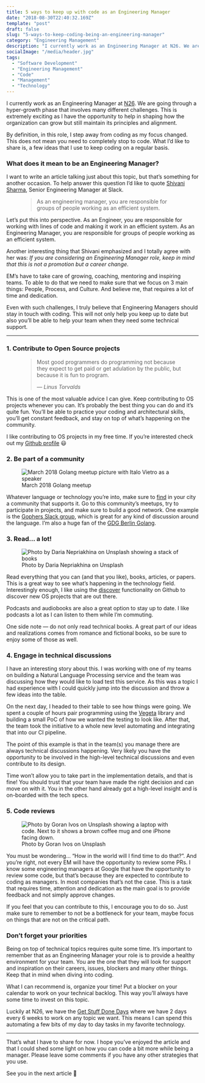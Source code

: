 ```yaml
---
title: 5 ways to keep up with code as an Engineering Manager
date: "2018-08-30T22:40:32.169Z"
template: "post"
draft: false
slug: "5-ways-to-keep-coding-being-an-engineering-manager"
category: "Engineering Management"
description: "I currently work as an Engineering Manager at N26. We are going through a hyper-growth phase that involves many different challenges. This is extremely exciting as I have the opportunity to help in shaping how the organization can grow but still maintain its principles and alignment."
socialImage: "/media/header.jpg"
tags:
  - "Software Development"
  - "Engineering Management"
  - "Code"
  - "Management"
  - "Technology"
---
```


I currently work as an Engineering Manager at [N26](https://n26.com/). We are going through a hyper-growth phase that involves many different challenges. This is extremely exciting as I have the opportunity to help in shaping how the organization can grow but still maintain its principles and alignment.

By definition, in this role, I step away from coding as my focus changed. This does not mean you need to completely stop to code. What I’d like to share is, a few ideas that I use to keep coding on a regular basis.

### What does it mean to be an Engineering Manager?
I want to write an article talking just about this topic, but that’s something for another occasion. To help answer this question I’d like to quote [Shivani Sharma](https://www.linkedin.com/in/ssharma29/), Senior Engineering Manager at Slack.

<figure>
	<blockquote>
		<p>As an engineering manager, you are responsible for groups of people working as an efficient system.</p>
	</blockquote>
</figure>

Let’s put this into perspective. As an Engineer, you are responsible for working with lines of code and making it work in an efficient system. As an Engineering Manager, you are responsible for groups of people working as an efficient system.

Another interesting thing that Shivani emphasized and I totally agree with her was: *If you are considering an Engineering Manager role, keep in mind that this is not a promotion but a career change*.

EM’s have to take care of growing, coaching, mentoring and inspiring teams. To able to do that we need to make sure that we focus on 3 main things: People, Process, and Culture. And believe me, that requires a lot of time and dedication.

Even with such challenges, I truly believe that Engineering Managers should stay in touch with coding. This will not only help you keep up to date but also you’ll be able to help your team when they need some technical support.

---

### 1. Contribute to Open Source projects

<figure>
	<blockquote>
		<p>Most good programmers do programming not because they expect to get paid or get adulation by the public, but because it is fun to program.</p>
		<footer>
			<cite>— Linus Torvalds</cite>
		</footer>
	</blockquote>
</figure>

This is one of the most valuable advice I can give. Keep contributing to OS projects whenever you can. It’s probably the best thing you can do and it’s quite fun. You’ll be able to practice your coding and architectural skills, you’ll get constant feedback, and stay on top of what’s happening on the community.

I like contributing to OS projects in my free time. If you’re interested check out my [Github profile](https://github.com/italolelis) 😃

### 2. Be part of a community

<figure>
	<img src="/media/meetup.jpg" alt="March 2018 Golang meetup picture with Italo Vietro as a speaker">
	<figcaption>March 2018 Golang meetup</figcaption>
</figure>


Whatever language or technology you’re into, make sure to [find](http://meetup.com/) in your city a community that supports it. Go to this community’s meetups, try to participate in projects, and make sure to build a good network. One example is the [Gophers Slack group](https://invite.slack.golangbridge.org/), which is great for any kind of discussion around the language. I’m also a huge fan of the [GDG Berlin Golang](https://www.meetup.com/golang-users-berlin/).

### 3. Read… a lot!

<figure>
	<img src="/media/books.jpg" alt="Photo by Daria Nepriakhina on Unsplash showing a stack of books">
	<figcaption>Photo by Daria Nepriakhina on Unsplash</figcaption>
</figure>

Read everything that you can (and that you like), books, articles, or papers. This is a great way to see what’s happening in the technology field. Interestingly enough, I like using the [discover](https://github.com/discover) functionality on Github to discover new OS projects that are out there.

Podcasts and audiobooks are also a great option to stay up to date. I like podcasts a lot as I can listen to them while I’m commuting.

One side note — do not only read technical books. A great part of our ideas and realizations comes from romance and fictional books, so be sure to enjoy some of those as well.

### 4. Engage in technical discussions
I have an interesting story about this. I was working with one of my teams on building a Natural Language Processing service and the team was discussing how they would like to load test this service. As this was a topic I had experience with I could quickly jump into the discussion and throw a few ideas into the table.

On the next day, I headed to their table to see how things were going. We spent a couple of hours pair programming using the [Vegeta](https://github.com/logzer0/vegeta) library and building a small PoC of how we wanted the testing to look like. After that, the team took the initiative to a whole new level automating and integrating that into our CI pipeline.

The point of this example is that in the team(s) you manage there are always technical discussions happening. Very likely you have the opportunity to be involved in the high-level technical discussions and even contribute to its design.

Time won’t allow you to take part in the implementation details, and that is fine! You should trust that your team have made the right decision and can move on with it. You in the other hand already got a high-level insight and is on-boarded with the tech specs.

### 5. Code reviews

<figure>
	<img src="/media/review.jpg" alt="Photo by Goran Ivos on Unsplash showing a laptop with code. Next to it shows a brown coffee mug and one iPhone facing down.">
	<figcaption>Photo by Goran Ivos on Unsplash</figcaption>
</figure>

You must be wondering… “How in the world will I find time to do that?”. And you’re right, not every EM will have the opportunity to review some PRs. I know some engineering managers at Google that have the opportunity to review some code, but that’s because they are expected to contribute to coding as managers. In most companies that’s not the case. This is a task that requires time, attention and dedication as the main goal is to provide feedback and not simply approve changes.

If you feel that you can contribute to this, I encourage you to do so. Just make sure to remember to not be a bottleneck for your team, maybe focus on things that are not on the critical path.

### Don’t forget your priorities
Being on top of technical topics requires quite some time. It’s important to remember that as an Engineering Manager your role is to provide a healthy environment for your team. You are the one that they will look for support and inspiration on their careers, issues, blockers and many other things. Keep that in mind when diving into coding.

What I can recommend is, organize your time! Put a blocker on your calendar to work on your technical backlog. This way you’ll always have some time to invest on this topic.

Luckily at N26, we have the [Get Stuff Done Days](https://medium.com/insiden26/getting-stuff-done-days-at-n26-a70105e6b9c9) where we have 2 days every 6 weeks to work on any topic we want. This means I can spend this automating a few bits of my day to day tasks in my favorite technology.

---

That’s what I have to share for now. I hope you’ve enjoyed the article and that I could shed some light on how you can code a bit more while being a manager. Please leave some comments if you have any other strategies that you use.

See you in the next article 👋
